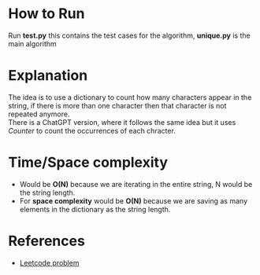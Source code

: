 # How to Run

Run **test.py** this contains the test cases for the algorithm, **unique.py** is the main algorithm </br>

# Explanation

The idea is to use a dictionary to count how many characters appear in the string, if there is more than one character then that character is not repeated anymore. <br> 
There is a ChatGPT version, where it follows the same idea but it uses *Counter* to count the occurrences of each chracter. <br>

# Time/Space complexity

- Would be **O(N)** because we are iterating in the entire string, N would be the string length. <br>
- For **space complexity** would be **O(N)** because we are saving as many elements in the dictionary as the string length. <br>

# References

- [Leetcode problem](https://leetcode.com/problems/first-unique-character-in-a-string/description/)
